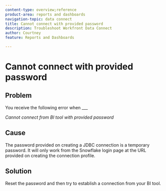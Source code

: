 ```yaml
---
content-type: overview;reference
product-area: reports and dashboards
navigation-topic: data connect
title: Cannot connect with provided password
description: Troubleshoot Workfront Data Connect
author: Courtney
feature: Reports and Dashboards

---
```


# Cannot connect with provided password 

## Problem

You receive the following error when ___

_Cannot connect from BI tool with provided password_

## Cause

The password provided on creating a JDBC connection is a temporary password. It will only work from the Snowflake login page at the URL provided on creating the connection profile. 

## Solution

Reset the password and then try to establish a connection from your BI tool.

